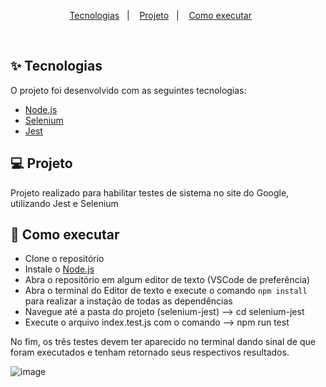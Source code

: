<p align="center">
  <a href="#-tecnologias">Tecnologias</a>&nbsp;&nbsp;&nbsp;|&nbsp;&nbsp;&nbsp;
  <a href="#-projeto">Projeto</a>&nbsp;&nbsp;&nbsp;|&nbsp;&nbsp;&nbsp;
  <a href="#-como-executar">Como executar</a>&nbsp;&nbsp;&nbsp;&nbsp;&nbsp;&nbsp;
</p>

<br>

## ✨ Tecnologias

O projeto foi desenvolvido com as seguintes tecnologias:

- [Node.js](https://nodejs.org/en/)
- [Selenium](https://www.selenium.dev)
- [Jest](https://jestjs.io)

## 💻 Projeto

Projeto realizado para habilitar testes de sistema no site do Google, utilizando Jest e Selenium

## 🚀 Como executar

- Clone o repositório
- Instale o [Node.js](https://nodejs.org/en/download/)
- Abra o repositório em algum editor de texto (VSCode de preferência)
- Abra o terminal do Editor de texto e execute o comando `npm install` para realizar a instação de todas as dependências
- Navegue até a pasta do projeto (selenium-jest) --> cd selenium-jest
- Execute o arquivo index.test.js com o comando --> npm run test 

No fim, os três testes devem ter aparecido no terminal dando sinal de que foram executados e tenham retornado seus respectivos resultados.

![image](https://user-images.githubusercontent.com/77728952/170894190-d2142a21-5fd4-471a-ad66-49f00e172d3b.png)



